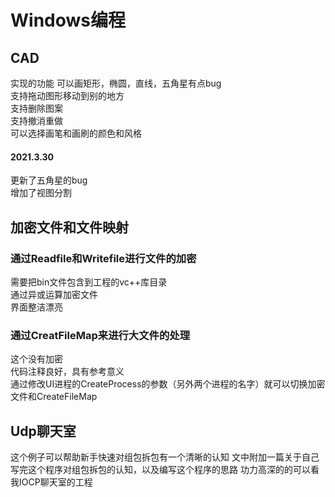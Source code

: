 # Windows编程
## CAD  
实现的功能 
可以画矩形，椭圆，直线，五角星有点bug  
支持拖动图形移动到别的地方  
支持删除图案  
支持撤消重做  
可以选择画笔和画刷的颜色和风格  
#### 2021.3.30  
更新了五角星的bug  
增加了视图分割  


## 加密文件和文件映射  
### 通过Readfile和Writefile进行文件的加密  
需要把bin文件包含到工程的vc++库目录   
通过异或运算加密文件   
界面整洁漂亮   
### 通过CreatFileMap来进行大文件的处理  
这个没有加密   
代码注释良好，具有参考意义  
通过修改UI进程的CreateProcess的参数（另外两个进程的名字）就可以切换加密文件和CreateFileMap 
## Udp聊天室 
这个例子可以帮助新手快速对组包拆包有一个清晰的认知 
文中附加一篇关于自己写完这个程序对组包拆包的认知，以及编写这个程序的思路
功力高深的的可以看我IOCP聊天室的工程


